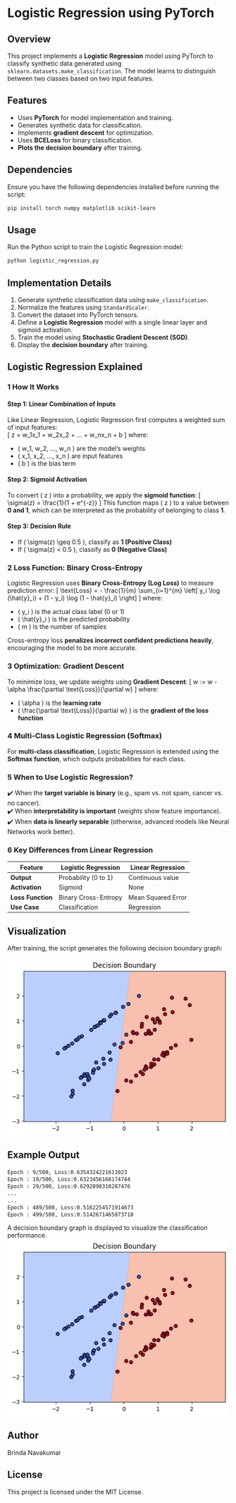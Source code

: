 # Logistic Regression using PyTorch

## Overview
This project implements a **Logistic Regression** model using PyTorch to classify synthetic data generated using `sklearn.datasets.make_classification`. The model learns to distinguish between two classes based on two input features.

## Features
- Uses **PyTorch** for model implementation and training.
- Generates synthetic data for classification.
- Implements **gradient descent** for optimization.
- Uses **BCELoss** for binary classification.
- **Plots the decision boundary** after training.

## Dependencies
Ensure you have the following dependencies installed before running the script:

```bash
pip install torch numpy matplotlib scikit-learn
```

## Usage
Run the Python script to train the Logistic Regression model:

```bash
python logistic_regression.py
```

## Implementation Details
1. Generate synthetic classification data using `make_classification`.
2. Normalize the features using `StandardScaler`.
3. Convert the dataset into PyTorch tensors.
4. Define a **Logistic Regression** model with a single linear layer and sigmoid activation.
5. Train the model using **Stochastic Gradient Descent (SGD)**.
6. Display the **decision boundary** after training.

## Logistic Regression Explained

### **1 How It Works**
#### **Step 1: Linear Combination of Inputs**
Like Linear Regression, Logistic Regression first computes a weighted sum of input features:  
\[
z = w_1x_1 + w_2x_2 + ... + w_nx_n + b
\]
where:
- \( w_1, w_2, ..., w_n \) are the model’s weights  
- \( x_1, x_2, ..., x_n \) are input features  
- \( b \) is the bias term  

#### **Step 2: Sigmoid Activation**
To convert \( z \) into a probability, we apply the **sigmoid function**:
\[
\sigma(z) = \frac{1}{1 + e^{-z}}
\]
This function maps \( z \) to a value between **0 and 1**, which can be interpreted as the probability of belonging to class **1**.

#### **Step 3: Decision Rule**
- If \( \sigma(z) \geq 0.5 \), classify as **1 (Positive Class)**  
- If \( \sigma(z) < 0.5 \), classify as **0 (Negative Class)**  

### **2 Loss Function: Binary Cross-Entropy**
Logistic Regression uses **Binary Cross-Entropy (Log Loss)** to measure prediction error:
\[
\text{Loss} = - \frac{1}{m} \sum_{i=1}^{m} \left[ y_i \log (\hat{y}_i) + (1 - y_i) \log (1 - \hat{y}_i) \right]
\]
where:  
- \( y_i \) is the actual class label (0 or 1)  
- \( \hat{y}_i \) is the predicted probability  
- \( m \) is the number of samples  

Cross-entropy loss **penalizes incorrect confident predictions heavily**, encouraging the model to be more accurate.

### **3 Optimization: Gradient Descent**
To minimize loss, we update weights using **Gradient Descent**:
\[
w := w - \alpha \frac{\partial \text{Loss}}{\partial w}
\]
where:  
- \( \alpha \) is the **learning rate**  
- \( \frac{\partial \text{Loss}}{\partial w} \) is the **gradient of the loss function**  

### **4 Multi-Class Logistic Regression (Softmax)**
For **multi-class classification**, Logistic Regression is extended using the **Softmax function**, which outputs probabilities for each class.

### **5️ When to Use Logistic Regression?**
✔️ When the **target variable is binary** (e.g., spam vs. not spam, cancer vs. no cancer).  
✔️ When **interpretability is important** (weights show feature importance).  
✔️ When **data is linearly separable** (otherwise, advanced models like Neural Networks work better).  

### **6️ Key Differences from Linear Regression**
| Feature  | Logistic Regression | Linear Regression |
|----------|---------------------|-------------------|
| **Output** | Probability (0 to 1) | Continuous value |
| **Activation** | Sigmoid | None |
| **Loss Function** | Binary Cross-Entropy | Mean Squared Error |
| **Use Case** | Classification | Regression |

## Visualization
After training, the script generates the following decision boundary graph:

![Decision Boundary](graph.png)

## Example Output

```
Epoch : 9/500, Loss:0.6354324221611023
Epoch : 19/500, Loss:0.6323456168174744
Epoch : 29/500, Loss:0.6292890310287476
...
...
Epoch : 489/500, Loss:0.5162254571914673
Epoch : 499/500, Loss:0.5142671465873718
```

A decision boundary graph is displayed to visualize the classification performance.
![Decision Boundary](graph.png)

## Author

Brinda Navakumar

## License

This project is licensed under the MIT License.

